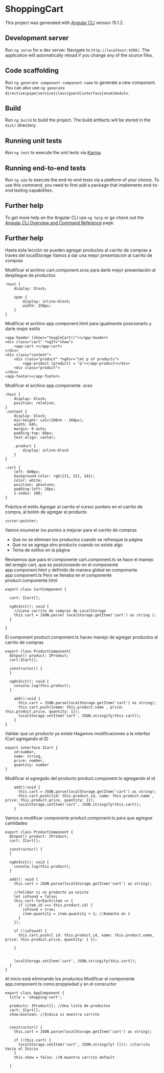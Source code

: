 # ShoppingCart

This project was generated with [Angular CLI](https://github.com/angular/angular-cli) version 15.1.2.

## Development server

Run `ng serve` for a dev server. Navigate to `http://localhost:4200/`. The application will automatically reload if you change any of the source files.

## Code scaffolding

Run `ng generate component component-name` to generate a new component. You can also use `ng generate directive|pipe|service|class|guard|interface|enum|module`.

## Build

Run `ng build` to build the project. The build artifacts will be stored in the `dist/` directory.

## Running unit tests

Run `ng test` to execute the unit tests via [Karma](https://karma-runner.github.io).

## Running end-to-end tests

Run `ng e2e` to execute the end-to-end tests via a platform of your choice. To use this command, you need to first add a package that implements end-to-end testing capabilities.

## Further help

To get more help on the Angular CLI use `ng help` or go check out the [Angular CLI Overview and Command Reference](https://angular.io/cli) page.

## Further help

Hasta ésta lección se pueden agregar productos al carrito de compras a través del localStorage
Vamos a dar una mejor presentación al carrito de compras

Modificar el archivo cart.component.scss para darle mejor presentación al despliegue de productos
~~~
:host {
    display: block;

    span {
        display: inline-block;
        width: 250px;
    }
}
~~~


Modificar el archivo app.component.html para igualmente posicionarlo y darle mejor estilo
~~~
<app-header (show)="toogleCart()"></app-header>
<div class="cart" *ngIf="show">
    <app-cart ></app-cart>
</div>
<div class="content"> 
    <div class="product" *ngFor="let p of products">
        <app-product [product] = "p"></app-product></div>
    <div class="product">
</div>
<app-footer></app-footer>

~~~

Modificar el archivo app.componente .scss
~~~
:host {
    display: block;
    position: relative;
}
.content {
    display: block;
    min-height: calc(100vh - 160px);
    width: 64%;
    margin: 0 auto;
    padding-top: 60px;
    text-align: center;

    .product {
        display: inline-block
    }
}

.cart {
    left: 600px;
    background-color: rgb(211, 211, 241);
    color: white;
    position: absolute;
    padding-left: 20px;
    z-index: 100;
}
~~~

Práctica el estilo 
Agregar al carrito el cursor puntero en el carrito de compra, al botón de agregar el producto
~~~
cursor:pointer;
~~~

Vamos enumerar los puntos a mejorar para el carrito de compras
- Que no se eliminen los productos cuando se refresque la página
- Que no se agrega otro producto cuando no existe algo
- Tema de estilos en la página

Revisemos que para el componente cart.component.ts se hace el manejo del arreglo cart, que es posicionando en el componente app.component.html y definido de manera global en componente app.component.ts
Pero se llenaba en el componente product.componente.html

~~~
export class CartComponent {

  cart: ICart[];

  ngOnInit(): void {
    //LLena carrito de compras de LocalStorage
    this.cart = JSON.parse( localStorage.getItem('cart') as string );   
  }

}
~~~

El component product.component.ts haces manejo de agregar productos al carrito de compras
~~~
export class ProductComponent{
  @Input() product: IProduct;
  cart:ICart[];

  constructor() {
  }

  ngOnInit(): void {
    console.log(this.product);    
  }

    add():void {
      this.cart = JSON.parse(localStorage.getItem('cart') as string);
      this.cart.push({name: this.product.name , price: this.product.price, quantity: 1});
      localStorage.setItem('cart', JSON.stringify(this.cart));
    }
}
~~~

Validar que un producto ya existe
Hagamos modificaciones a la interfaz ICart agregando el ID
~~~
export interface ICart {
    id:number,
    name: string,
    price: number,
    quantity: number
}
~~~

Modificar el agregado del producto product.component.ts  agregando el id
~~~
    add():void {
      this.cart = JSON.parse(localStorage.getItem('cart') as string);
      this.cart.push({id: this.product.id, name: this.product.name , price: this.product.price, quantity: 1});
      localStorage.setItem('cart', JSON.stringify(this.cart));
    }
~~~

Vamos a modificar componente product.component.ts para que agregue cantidades
~~~
export class ProductComponent {
  @Input() product: IProduct;
  cart: ICart[];

  constructor() {
  }

  ngOnInit(): void {
    console.log(this.product);
  }

  add(): void {
    this.cart = JSON.parse(localStorage.getItem('cart') as string);

    //Validar si un producto ya existe
    let isFound = false;
    this.cart.forEach(item => {
      if (item.id === this.product.id) {
        isFound = true;
        item.quantity = item.quantity + 1; //Aumenta en 1
      }
    });

    if (!isFound) {
      this.cart.push({ id: this.product.id, name: this.product.name, price: this.product.price, quantity: 1 });
      
    }


    localStorage.setItem('cart', JSON.stringify(this.cart));
  }
}
~~~


Al inicio está eliminando los productos
Modificar el componente app.component.ts como proppiedad y en el consructor
~~~
export class AppComponent {
  title = 'shopping-cart'; 

  products: IProduct[]; //Una lista de productos
  cart: ICart[];
  show:boolean; //Indica si muestra carrito


  constructor() {
    this.cart = JSON.parse(localStorage.getItem('cart') as string);

    if (!this.cart) {
      localStorage.setItem('cart', JSON.stringify( [])); //Carrito Vacío al Inicio
    }
    this.show = false; //N muestra carrito default

  }
~~~
